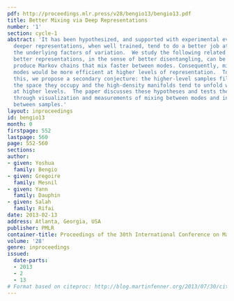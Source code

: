 ```yaml
---
pdf: http://proceedings.mlr.press/v28/bengio13/bengio13.pdf
title: Better Mixing via Deep Representations
number: '1'
section: cycle-1
abstract: 'It has been hypothesized, and supported with experimental evidence, that
  deeper representations, when well trained, tend to do a better job at disentangling
  the underlying factors of variation.  We study the following related conjecture:
  better representations, in the sense of better disentangling, can be exploited to
  produce Markov chains that mix faster between modes. Consequently, mixing between
  modes would be more efficient at higher levels of representation.  To better understand
  this, we propose a secondary conjecture: the higher-level samples fill more uniformly
  the space they occupy and the high-density manifolds tend to unfold when represented
  at higher levels.  The paper discusses these hypotheses and tests them experimentally
  through visualization and measurements of mixing between modes and interpolating
  between samples.'
layout: inproceedings
id: bengio13
month: 0
firstpage: 552
lastpage: 560
page: 552-560
sections: 
author:
- given: Yoshua
  family: Bengio
- given: Gregoire
  family: Mesnil
- given: Yann
  family: Dauphin
- given: Salah
  family: Rifai
date: 2013-02-13
address: Atlanta, Georgia, USA
publisher: PMLR
container-title: Proceedings of the 30th International Conference on Machine Learning
volume: '28'
genre: inproceedings
issued:
  date-parts:
  - 2013
  - 2
  - 13
# Format based on citeproc: http://blog.martinfenner.org/2013/07/30/citeproc-yaml-for-bibliographies/
---
```

